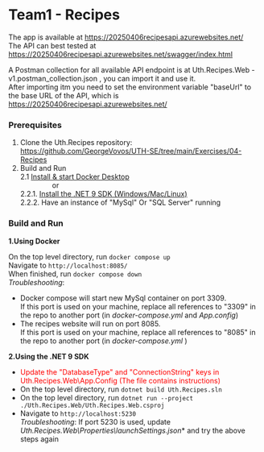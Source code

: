# Team1 - Recipes

The app is available at https://20250406recipesapi.azurewebsites.net/    
The API can best tested at https://20250406recipesapi.azurewebsites.net/swagger/index.html 

A Postman collection for all available API endpoint is at Uth.Recipes.Web - v1.postman_collection.json , you can import it and use it.    
After importing itm you need to set the environment variable "baseUrl" to the base URL of the API, which is https://20250406recipesapi.azurewebsites.net/

### Prerequisites

1. Clone the Uth.Recipes repository: https://github.com/GeorgeVovos/UTH-SE/tree/main/Exercises/04-Recipes
2. Build and Run         
2.1 [Install & start Docker Desktop](https://docs.docker.com/engine/install/)   
&nbsp;&nbsp;&nbsp;&nbsp;&nbsp;&nbsp;&nbsp;&nbsp;&nbsp;&nbsp;&nbsp;&nbsp;&nbsp;&nbsp;&nbsp;&nbsp;or   
2.2.1. [Install the .NET 9 SDK (Windows/Mac/Linux)](https://dotnet.microsoft.com/en-us/download/dotnet/9.0)   
2.2.2. Have an instance of "MySql" Or "SQL Server" running

### Build and Run

**1.Using Docker**    

On the top level directory, run `docker compose up`   
Navigate to `http://localhost:8085/`   
When finished, run `docker compose down`    
*Troubleshooting*:   
- Docker compose will start new MySql container on port 3309.   
  If this port is used on your machine,
replace all references to "3309" in the repo to another port (in *docker-compose.yml* and *App.config*)
- The recipes website will run on port 8085.    
  If this port is used on your machine, replace all references to "8085" in the repo to another port (in *docker-compose.yml* )

**2.Using the .NET 9 SDK**   
- <span style="color:red">Update the "DatabaseType" and "ConnectionString" keys in Uth.Recipes.Web\App.Config (The file contains instructions)</span>
- On the top level directory, run `dotnet build Uth.Recipes.sln`   
- On the top level directory, run `dotnet run --project ./Uth.Recipes.Web/Uth.Recipes.Web.csproj`   
- Navigate to `http://localhost:5230`   
*Troubleshooting*: If port 5230 is used, update *Uth.Recipes.Web\Properties\launchSettings.json** and try the above steps again
